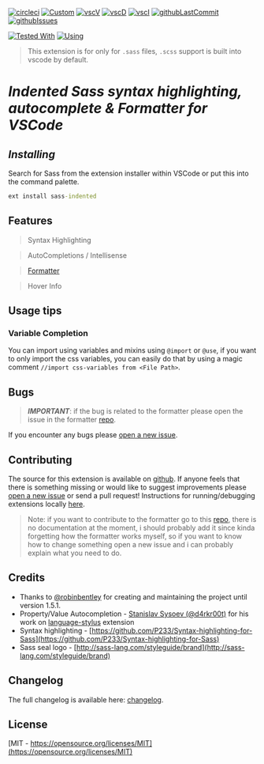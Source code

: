 <span id="BADGE_GENERATION_MARKER_0"></span>
[![circleci](https://img.shields.io/circleci/build/github/TheRealSyler/vscode-sass-indented)](https://app.circleci.com/pipelines/github/TheRealSyler/vscode-sass-indented) [![Custom](https://www.codefactor.io/repository/github/therealsyler/vscode-sass-indented/badge)](https://www.codefactor.io/repository/github/therealsyler/vscode-sass-indented) [![vscV](https://img.shields.io/visual-studio-marketplace/v/syler.sass-indented)](https://marketplace.visualstudio.com/items?itemName=syler.sass-indented) [![vscD](https://img.shields.io/visual-studio-marketplace/d/syler.sass-indented)](https://marketplace.visualstudio.com/items?itemName=syler.sass-indented) [![vscI](https://img.shields.io/visual-studio-marketplace/i/syler.sass-indented)](https://marketplace.visualstudio.com/items?itemName=syler.sass-indented) [![githubLastCommit](https://img.shields.io/github/last-commit/TheRealSyler/vscode-sass-indented)](https://github.com/TheRealSyler/vscode-sass-indented) [![githubIssues](https://img.shields.io/github/issues/TheRealSyler/vscode-sass-indented?color=lightgrey)](https://github.com/TheRealSyler/vscode-sass-indented)
<span id="BADGE_GENERATION_MARKER_1"></span>

[![Tested With](https://img.shields.io/badge/Syntax Tested With-test--grammar-red?style=for-the-badge)](https://www.npmjs.com/package/test-grammar)
[![Using](https://img.shields.io/badge/Using-sass--formatter-red?style=for-the-badge)](https://www.npmjs.com/package/sass-formatter)

> This extension is for only for `.sass` files, `.scss` support is built into vscode by default. 

# _Indented Sass syntax highlighting, autocomplete & Formatter for VSCode_

## **_Installing_**

Search for Sass from the extension installer within VSCode or put this into the command palette.

```cmd
ext install sass-indented
```

## **Features**

> Syntax Highlighting

> AutoCompletions / Intellisense

> [Formatter](https://github.com/TheRealSyler/sass-formatter)

> Hover Info

## Usage tips

### Variable Completion

You can import using variables and mixins using `@import` or `@use`, if you want to only import the css variables, you can easily do that by using a magic comment `//import css-variables from <File Path>`.

## **Bugs**

> **_IMPORTANT_**: if the bug is related to the formatter please open the issue in the formatter [repo](https://github.com/TheRealSyler/sass-formatter/issues/new?assignees=TheRealSyler&labels=bug&template=bug_report.md&title=).

If you encounter any bugs please [open a new issue](https://github.com/TheRealSyler/vscode-sass-indented/issues/new?assignees=TheRealSyler&labels=bug&template=bug_report.md&title=).

## **Contributing**

The source for this extension is available on [github](https://github.com/TheRealSyler/vscode-sass-indented). If anyone feels that there is something missing or would like to suggest improvements please [open a new issue](https://github.com/TheRealSyler/vscode-sass-indented/issues/new?assignees=TheRealSyler&labels=enhancement&template=feature_request.md&title=) or send a pull request! Instructions for running/debugging extensions locally [here](https://code.visualstudio.com/docs/extensions/overview).

> Note: if you want to contribute to the formatter go to this [repo](https://github.com/TheRealSyler/sass-formatter), there is no documentation at the moment, i should probably add it since kinda forgetting how the formatter works myself, so if you want to know how to change something open a new issue and i can probably explain what you need to do.

## **Credits**

- Thanks to [@robinbentley](https://github.com/robinbentley) for creating and maintaining the project until version 1.5.1.
- Property/Value Autocompletion - [Stanislav Sysoev (@d4rkr00t)](https://github.com/d4rkr00t) for his work on [language-stylus](https://github.com/d4rkr00t/language-stylus) extension
- Syntax highlighting - [https://github.com/P233/Syntax-highlighting-for-Sass](https://github.com/P233/Syntax-highlighting-for-Sass)
- Sass seal logo - [http://sass-lang.com/styleguide/brand](http://sass-lang.com/styleguide/brand)

## Changelog

The full changelog is available here: [changelog](CHANGELOG.md).

## License

[MIT - https://opensource.org/licenses/MIT](https://opensource.org/licenses/MIT)